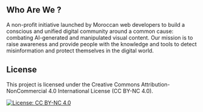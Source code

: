 ## Who Are We ?
A non-profit initiative launched by Moroccan web developers to build a conscious and unified digital community around a common cause: combating AI-generated and manipulated visual content. Our mission is to raise awareness and provide people with the knowledge and tools to detect misinformation and protect themselves in the digital world. 

## License
This project is licensed under the Creative Commons Attribution-NonCommercial 4.0 International License (CC BY-NC 4.0).

[![License: CC BY-NC 4.0](https://img.shields.io/badge/License-CC%20BY--NC%204.0-lightgrey.svg)](https://creativecommons.org/licenses/by-nc/4.0/)
